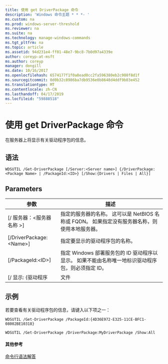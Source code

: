 ```yaml
---
title: 使用 get DriverPackage 命令
description: 'Windows 命令主题 * * *- '
ms.custom: na
ms.prod: windows-server-threshold
ms.reviewer: na
ms.suite: na
ms.technology: manage-windows-commands
ms.tgt_pltfrm: na
ms.topic: article
ms.assetid: 94d231e4-ff01-48e7-9bc8-7b0d97a4339e
author: coreyp-at-msft
ms.author: coreyp
manager: dongill
ms.date: 10/16/2017
ms.openlocfilehash: 6574177f1f0a8ead0cc2fa596380eb2c980f8d1f
ms.sourcegitcommit: 0d0b32c8986ba7db9536e0b8648d4ddf9b03e452
ms.translationtype: MT
ms.contentlocale: zh-CN
ms.lasthandoff: 04/17/2019
ms.locfileid: "59888518"
---
```

# <a name="using-the-get-driverpackage-command"></a>使用 get DriverPackage 命令



在服务器上将显示有关驱动程序包的信息。

## <a name="syntax"></a>语法

```
WDSUTIL /Get-DriverPackage [/Server:<Server name>] {/DriverPackage:<Package Name> | /PackageId:<ID>} [/Show:{Drivers | Files | All}]
```

## <a name="parameters"></a>Parameters

|参数|描述|
|---------|-----------|
|[/ 服务器：\<服务器名称 >]|指定的服务器的名称。 这可以是 NetBIOS 名称或 FQDN。 如果指定没有服务器名称，则使用本地服务器。|
|[/DriverPackage:\<Name>]|指定要显示的驱动程序包的名称。|
|[/PackageId:\<ID>]|指定 Windows 部署服务包的 ID 驱动程序以显示。 如果不能由名称唯一地标识驱动程序包，则必须指定 ID。|
|[/ 显示: {驱动程序 | 文件 | All}]|指示要显示 （如果指定） 的信息。 如果 **/ 显示**未指定，默认值为返回包的元数据的只有驱动程序。 **驱动程序**显示包中的所有驱动程序。 **文件**包中显示的文件列表。 **所有**显示驱动程序、 文件和元数据。|

## <a name="BKMK_examples"></a>示例

若要查看有关驱动程序包的信息，请键入以下项之一：
```
WDSUTIL /Get-DriverPackage /PackageId:{4D36E972-E325-11CE-BFC1-08002BE10318}
```
```
WDSUTIL /Get-DriverPackage /DriverPackage:MyDriverPackage /Show:All
```

#### <a name="additional-references"></a>其他参考

[命令行语法解答](command-line-syntax-key.md)
